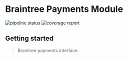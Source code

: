 # Braintree Payments Module

[![pipeline status](https://gitlab.com/WebEferen/braintree-payments/badges/master/pipeline.svg)](https://gitlab.com/WebEferen/braintree-payments/commits/master)
[![coverage report](https://gitlab.com/WebEferen/braintree-payments/badges/master/coverage.svg)](https://gitlab.com/WebEferen/braintree-payments/commits/master)

## Getting started

> Braintree payments interface.